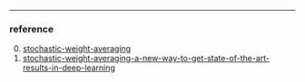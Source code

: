 
---

###  reference
0. [stochastic-weight-averaging]()
1. [stochastic-weight-averaging-a-new-way-to-get-state-of-the-art-results-in-deep-learning](https://towardsdatascience.com/stochastic-weight-averaging-a-new-way-to-get-state-of-the-art-results-in-deep-learning-c639ccf36a)
